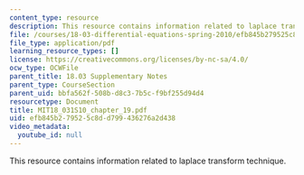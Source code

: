 ```yaml
---
content_type: resource
description: This resource contains information related to laplace transform technique.
file: /courses/18-03-differential-equations-spring-2010/efb845b279525c8dd799436276a2d438_MIT18_031S10_chapter_19.pdf
file_type: application/pdf
learning_resource_types: []
license: https://creativecommons.org/licenses/by-nc-sa/4.0/
ocw_type: OCWFile
parent_title: 18.03 Supplementary Notes
parent_type: CourseSection
parent_uid: bbfa562f-508b-d8c3-7b5c-f9bf255d94d4
resourcetype: Document
title: MIT18_031S10_chapter_19.pdf
uid: efb845b2-7952-5c8d-d799-436276a2d438
video_metadata:
  youtube_id: null
---
```

This resource contains information related to laplace transform technique.